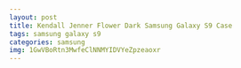 ```yaml
---
layout: post
title: Kendall Jenner Flower Dark Samsung Galaxy S9 Case
tags: samsung galaxy s9
categories: samsung
img: 1GwVBoRtn3MwfeClNNMYIDVYeZpzeaoxr
---
```

